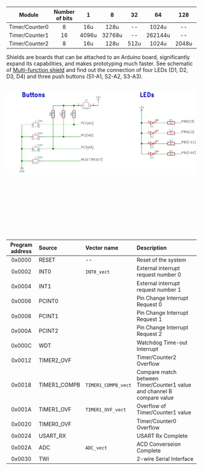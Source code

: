 | **Module** | **Number of bits** | **1** | **8** | **32** | **64** | **128** | **256** | **1024** |
| :-: | :-: | :-: | :-: | :-: | :-: | :-: | :-: | :-: |
| Timer/Counter0 | 8  | 16u | 128u | -- |1024u | -- | 4096u| 16384u |
| Timer/Counter1 | 16 |  4096u |  32768u | -- |262144u| -- |1048576u |4194304u|
| Timer/Counter2 | 8  | 16u | 128u | 512u |1024u | 2048u | 4096u| 16384u |

Shields are boards that can be attached to an Arduino board, significantly expand its capabilities, and makes prototyping much faster. See schematic of [Multi-function shield](../../Docs/arduino_shield.pdf) and find out the connection of four LEDs (D1, D2, D3, D4) and three push buttons (S1-A1, S2-A2, S3-A3).

&nbsp;
![](Images/conn.png)

&nbsp;

&nbsp;

&nbsp;

&nbsp;

&nbsp;

| **Program address** | **Source** | **Vector name** | **Description** |
| :-: | :-- | :-- | :-- |
| 0x0000 | RESET | -- | Reset of the system |
| 0x0002 | INT0  | `INT0_vect` | External interrupt request number 0 |
| 0x0004 | INT1 |  | External interrupt request number 1 |
| 0x0006 | PCINT0 |  | Pin Change Interrupt Request 0 |
| 0x0008 | PCINT1 |  | Pin Change Interrupt Request 1 |
| 0x000A | PCINT2 |  | Pin Change Interrupt Request 2 |
| 0x000C | WDT |  | Watchdog Time-out Interrupt |
| 0x0012 | TIMER2_OVF |  | Timer/Counter2 Overflow |
| 0x0018 | TIMER1_COMPB | `TIMER1_COMPB_vect` | Compare match between Timer/Counter1 value and channel B compare value |
| 0x001A | TIMER1_OVF | `TIMER1_OVF_vect` | Overflow of Timer/Counter1 value |
| 0x0020 | TIMER0_OVF |  | Timer/Counter0 Overflow |
| 0x0024 | USART_RX |  | USART Rx Complete |
| 0x002A | ADC | `ADC_vect` | ACD Converseion Complete |
| 0x0030 | TWI |  | 2-wire Serial Interface |
